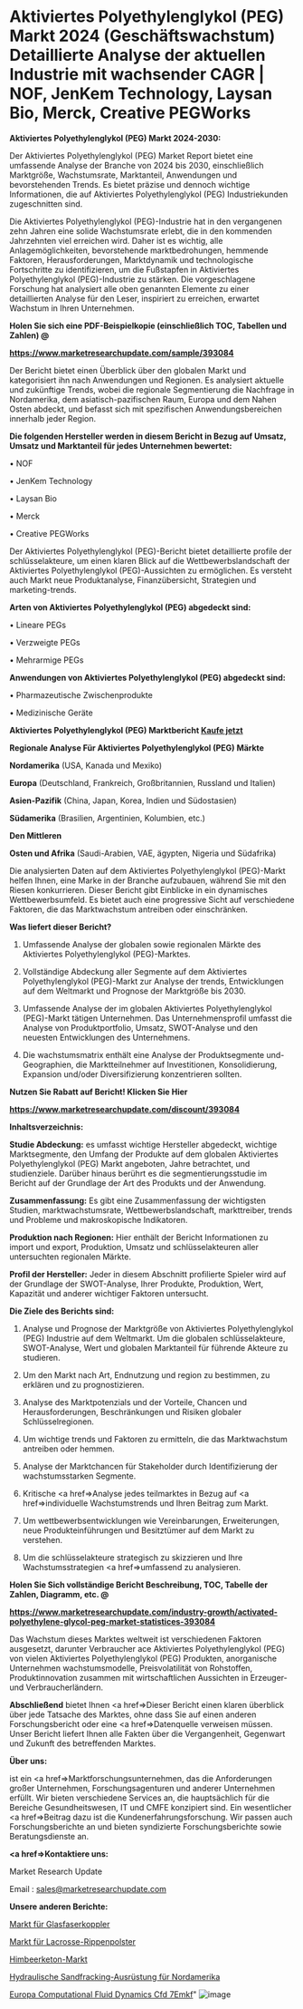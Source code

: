 # Aktiviertes Polyethylenglykol (PEG) Markt 2024 (Geschäftswachstum) Detaillierte Analyse der aktuellen Industrie mit wachsender CAGR | NOF, JenKem Technology, Laysan Bio, Merck, Creative PEGWorks

<strong>Aktiviertes Polyethylenglykol (PEG) Markt 2024-2030:</strong>

Der Aktiviertes Polyethylenglykol (PEG) Market Report bietet eine umfassende Analyse der Branche von 2024 bis 2030, einschließlich Marktgröße, Wachstumsrate, Marktanteil, Anwendungen und bevorstehenden Trends. Es bietet präzise und dennoch wichtige Informationen, die auf Aktiviertes Polyethylenglykol (PEG) Industriekunden zugeschnitten sind.

Die Aktiviertes Polyethylenglykol (PEG)-Industrie hat in den vergangenen zehn Jahren eine solide Wachstumsrate erlebt, die in den kommenden Jahrzehnten viel erreichen wird. Daher ist es wichtig, alle Anlagemöglichkeiten, bevorstehende marktbedrohungen, hemmende Faktoren, Herausforderungen, Marktdynamik und technologische Fortschritte zu identifizieren, um die Fußstapfen in Aktiviertes Polyethylenglykol (PEG)-Industrie zu stärken. Die vorgeschlagene Forschung hat analysiert alle oben genannten Elemente zu einer detaillierten Analyse für den Leser, inspiriert zu erreichen, erwartet Wachstum in Ihren Unternehmen.



<strong>Holen Sie sich eine PDF-Beispielkopie (einschließlich TOC, Tabellen und Zahlen) @
</strong>

<strong><a href=https://www.marketresearchupdate.com/sample/393084>

<strong>https://www.marketresearchupdate.com/sample/393084</u></font></a></strong></strong>

Der Bericht bietet einen Überblick über den globalen Markt und kategorisiert ihn nach Anwendungen und Regionen. Es analysiert aktuelle und zukünftige Trends, wobei die regionale Segmentierung die Nachfrage in Nordamerika, dem asiatisch-pazifischen Raum, Europa und dem Nahen Osten abdeckt, und befasst sich mit spezifischen Anwendungsbereichen innerhalb jeder Region.



<strong>Die folgenden Hersteller werden in diesem Bericht in Bezug auf Umsatz, Umsatz und Marktanteil für jedes Unternehmen bewertet:</strong>

• NOF

• JenKem Technology

• Laysan Bio

• Merck

• Creative PEGWorks

Der Aktiviertes Polyethylenglykol (PEG)-Bericht bietet detaillierte profile der schlüsselakteure, um einen klaren Blick auf die Wettbewerbslandschaft der Aktiviertes Polyethylenglykol (PEG)-Aussichten zu ermöglichen. Es versteht auch Markt neue Produktanalyse, Finanzübersicht, Strategien und marketing-trends.



<strong>Arten von Aktiviertes Polyethylenglykol (PEG) abgedeckt sind:</strong>

• Lineare PEGs

• Verzweigte PEGs

• Mehrarmige PEGs



<strong>Anwendungen von Aktiviertes Polyethylenglykol (PEG) abgedeckt sind:</strong>

• Pharmazeutische Zwischenprodukte

• Medizinische Geräte



<strong>Aktiviertes Polyethylenglykol (PEG) Marktbericht <a href=https://www.marketresearchupdate.com/buynow/393084>Kaufe jetzt</a></strong>



<strong>Regionale Analyse Für Aktiviertes Polyethylenglykol (PEG) Märkte</strong>



<strong>Nordamerika</strong> (USA, Kanada und Mexiko)



<strong>Europa</strong> (Deutschland, Frankreich, Großbritannien, Russland und Italien)



<strong>Asien-Pazifik</strong> (China, Japan, Korea, Indien und Südostasien)



<strong>Südamerika</strong> (Brasilien, Argentinien, Kolumbien, etc.)



<strong>Den Mittleren</strong> 

<strong>Osten und Afrika</strong> (Saudi-Arabien, VAE, ägypten, Nigeria und Südafrika)

Die analysierten Daten auf dem Aktiviertes Polyethylenglykol (PEG)-Markt helfen Ihnen, eine Marke in der Branche aufzubauen, während Sie mit den Riesen konkurrieren. Dieser Bericht gibt Einblicke in ein dynamisches Wettbewerbsumfeld. Es bietet auch eine progressive Sicht auf verschiedene Faktoren, die das Marktwachstum antreiben oder einschränken.



<strong>Was liefert dieser Bericht?</strong>

1. Umfassende Analyse der globalen sowie regionalen Märkte des Aktiviertes Polyethylenglykol (PEG)-Marktes.

2. Vollständige Abdeckung aller Segmente auf dem Aktiviertes Polyethylenglykol (PEG)-Markt zur Analyse der trends, Entwicklungen auf dem Weltmarkt und Prognose der Marktgröße bis 2030.

3. Umfassende Analyse der im globalen Aktiviertes Polyethylenglykol (PEG)-Markt tätigen Unternehmen. Das Unternehmensprofil umfasst die Analyse von Produktportfolio, Umsatz, SWOT-Analyse und den neuesten Entwicklungen des Unternehmens.

4. Die wachstumsmatrix enthält eine Analyse der Produktsegmente und-Geographien, die Marktteilnehmer auf Investitionen, Konsolidierung, Expansion und/oder Diversifizierung konzentrieren sollten.



<strong>Nutzen Sie Rabatt auf Bericht! Klicken Sie Hier
</strong>

<strong><a href=https://www.marketresearchupdate.com/discount/393084>https://www.marketresearchupdate.com/discount/393084</b></u></font></strong></a>



<strong>Inhaltsverzeichnis:</strong>



<strong>Studie Abdeckung:</strong> es umfasst wichtige Hersteller abgedeckt, wichtige Marktsegmente, den Umfang der Produkte auf dem globalen Aktiviertes Polyethylenglykol (PEG) Markt angeboten, Jahre betrachtet, und studienziele. Darüber hinaus berührt es die segmentierungsstudie im Bericht auf der Grundlage der Art des Produkts und der Anwendung.



<strong>Zusammenfassung:</strong> Es gibt eine Zusammenfassung der wichtigsten Studien, marktwachstumsrate, Wettbewerbslandschaft, markttreiber, trends und Probleme und makroskopische Indikatoren.



<strong>Produktion nach Regionen:</strong> Hier enthält der Bericht Informationen zu import und export, Produktion, Umsatz und schlüsselakteuren aller untersuchten regionalen Märkte.



<strong>Profil der Hersteller:</strong> Jeder in diesem Abschnitt profilierte Spieler wird auf der Grundlage der SWOT-Analyse, Ihrer Produkte, Produktion, Wert, Kapazität und anderer wichtiger Faktoren untersucht.



<strong>Die Ziele des Berichts sind:</strong>

1) Analyse und Prognose der Marktgröße von Aktiviertes Polyethylenglykol (PEG) Industrie auf dem Weltmarkt.
Um die globalen schlüsselakteure, SWOT-Analyse, Wert und globalen Marktanteil für führende Akteure zu studieren.

2) Um den Markt nach Art, Endnutzung und region zu bestimmen, zu erklären und zu prognostizieren.

3) Analyse des Marktpotenzials und der Vorteile, Chancen und Herausforderungen, Beschränkungen und Risiken globaler Schlüsselregionen.

4) Um wichtige trends und Faktoren zu ermitteln, die das Marktwachstum antreiben oder hemmen.

5) Analyse der Marktchancen für Stakeholder durch Identifizierung der wachstumsstarken Segmente.

6) Kritische <a href=>Analyse</a> jedes teilmarktes in Bezug auf <a href=>individuelle</a> Wachstumstrends und Ihren Beitrag zum Markt.

7) Um wettbewerbsentwicklungen wie Vereinbarungen, Erweiterungen, neue Produkteinführungen und Besitztümer auf dem Markt zu verstehen.

8) Um die schlüsselakteure strategisch zu skizzieren und Ihre Wachstumsstrategien <a href=>umfassend</a> zu analysieren.



<strong>Holen Sie Sich vollständige Bericht Beschreibung, TOC, Tabelle der Zahlen, Diagramm, etc. @ </strong>

<strong><a href=https://www.marketresearchupdate.com/industry-growth/activated-polyethylene-glycol-peg-market-statistices-393084>https://www.marketresearchupdate.com/industry-growth/activated-polyethylene-glycol-peg-market-statistices-393084</a></font></strong>

Das Wachstum dieses Marktes weltweit ist verschiedenen Faktoren ausgesetzt, darunter Verbraucher ace Aktiviertes Polyethylenglykol (PEG) von vielen Aktiviertes Polyethylenglykol (PEG) Produkten, anorganische Unternehmen wachstumsmodelle, Preisvolatilität von Rohstoffen, Produktinnovation zusammen mit wirtschaftlichen Aussichten in Erzeuger-und Verbraucherländern.



<strong>Abschließend</strong> bietet Ihnen <a href=>Dieser</a> Bericht einen klaren überblick über jede Tatsache des Marktes, ohne dass Sie auf einen anderen Forschungsbericht oder eine <a href=>Datenquelle</a> verweisen müssen. Unser Bericht liefert Ihnen alle Fakten über die Vergangenheit, Gegenwart und Zukunft des betreffenden Marktes.



<strong>Über uns:</strong>

 ist ein <a href=>Marktfors</a>chungsunternehmen, das die Anforderungen großer Unternehmen, Forschungsagenturen und anderer Unternehmen erfüllt. Wir bieten verschiedene Services an, die hauptsächlich für die Bereiche Gesundheitswesen, IT und CMFE konzipiert sind. Ein wesentlicher <a href=>Beitrag</a> dazu ist die Kundenerfahrungsforschung. Wir passen auch Forschungsberichte an und bieten syndizierte Forschungsberichte sowie Beratungsdienste an.



<strong><a href=>Kontaktiere uns:</a></strong>

Market Research Update

Email : sales@marketresearchupdate.com



<strong>Unsere anderen Berichte:</strong>

<a href=https://www.linkedin.com/pulse/optical-fiber-coupler-market-size-growth-set>Markt für Glasfaserkoppler</a>

<a href=https://www.linkedin.com/pulse/lacrosse-rib-pads-market-sizing-up-anticipating>Markt für Lacrosse-Rippenpolster</a>

<a href=https://www.linkedin.com/pulse/raspberry-ketone-market-2023-remarking-enormous>Himbeerketon-Markt</a>

<a href=https://www.linkedin.com/pulse/north-america-hydraulic-sand-fracturing-equipment>Hydraulische Sandfracking-Ausrüstung für Nordamerika</a>

<a href=https://www.linkedin.com/pulse/europe-computational-fluid-dynamics-cfd-7emkf/>Europa Computational Fluid Dynamics Cfd 7Emkf</a>"
![image](https://github.com/meghapanth/markettrends/assets/163847665/b46e4558-d346-4aab-9580-3d207d0ede45)
